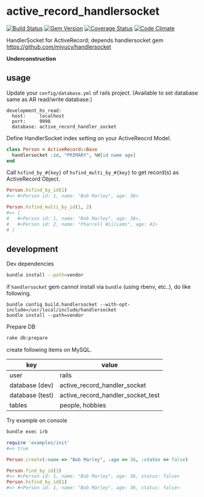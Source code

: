 active_record_handlersocket
===========================

[![Build Status](https://travis-ci.org/sugilog/active_record_handlersocket.svg?branch=master)](https://travis-ci.org/sugilog/active_record_handlersocket)
[![Gem Version](https://badge.fury.io/rb/active_record_handlersocket.svg)](http://badge.fury.io/rb/active_record_handlersocket)
[![Coverage Status](https://coveralls.io/repos/sugilog/active_record_handlersocket/badge.png)](https://coveralls.io/r/sugilog/active_record_handlersocket)
[![Code Climate](https://codeclimate.com/github/sugilog/active_record_handlersocket.png)](https://codeclimate.com/github/sugilog/active_record_handlersocket)

HandlerSocket for ActiveRecord; depends handlersocket gem https://github.com/miyucy/handlersocket


**Underconstruction**

usage
------------------------------------------------------------

Update your `config/database.yml` of rails project. (Available to set database same as AR read/write database.)

```
development_hs_read:
  host:     localhost
  port:     9998
  database: active_record_handler_socket
```

Define HandlerSocket index setting on your ActiveReocrd Model.

```ruby
class Person < ActiveRecord::Base
  handlersocket :id, "PRIMARY", %W[id name age]
end
```

Call `hsfind_by_#{key}` of `hsfind_multi_by_#{key}` to get record(s) as ActiveRecord Object.

```ruby
Person.hsfind_by_id(1)
#=> #<Person id: 1, name: "Bob Marley", age: 36>

Person.hsfind_multi_by_id(1, 2)
#=> [
#   #<Person id: 1, name: "Bob Marley", age: 36>,
#   #<Person id: 2, name: "Pharrell Wiiliams", age: 41>
# ]
```


development
------------------------------------------------------------

Dev dependencies

```sh
bundle install --path=vendor
```

if `handlersocket` gem cannot install via `bundle` (using rbenv, etc..), do like following.

```
bundle config build.handlersocket --with-opt-include=/usr/local/include/handlersocket
bundle install --path=vendor
```


Prepare DB

```sh
rake db:prepare
```

create following items on MySQL.

 key             | value
-----------------|------------------------------------------
 user            | rails
 database (dev)  | active_record_handler_socket
 database (test) | active_record_handler_socket_test
 tables          | people, hobbies


Try example on console

```sh
bundle exec irb
```

```ruby
require 'examples/init'
#=> true

Person.create(:name => "Bob Marley", :age => 36, :status => false)

Person.find_by_id(1)
#=> #<Person id: 1, name: "Bob Marley", age: 36, status: false>
Person.hsfind_by_id(1)
#=> #<Person id: 1, name: "Bob Marley", age: 36, status: false>
```

